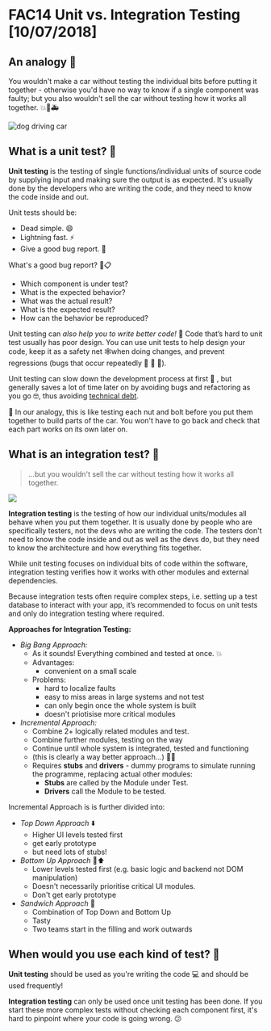 # FAC14 Unit vs. Integration Testing [10/07/2018]

## An analogy :car:

You wouldn't make a car without testing the individual bits before putting it together - otherwise you'd have no way to know if a single component was faulty; but you also wouldn't sell the car without testing how it works all together. 💥🚨🚑

![dog driving car](https://gogrove.co.uk/uploads/453/unbelievable-collection-of-funny-driving-quotes-and-car-memes-dog-styles-ideas.jpg)

## What is a unit test? 🤔

**Unit testing** is the testing of single functions/individual units of source code by supplying input and making sure the output is as expected. It's usually done by the developers who are writing the code, and they need to know the code inside and out.

Unit tests should be:

* Dead simple. :smile: 
* Lightning fast. ⚡️
* Give a good bug report. :bug:

What's a good bug report? 🐞📋

* Which component is under test?
* What is the expected behavior?
* What was the actual result?
* What is the expected result?
* How can the behavior be reproduced?

Unit testing can _also help you to write better code!_ :muscle: Code that’s hard to unit test usually has poor design. You can use unit tests to help design your code, keep it as a safety net 🕸when doing changes, and prevent regressions (bugs that occur repeatedly :bug: :bug: :bug:).

Unit testing can slow down the development process at first :turtle: , but generally saves a lot of time later on by avoiding bugs and refactoring as you go 🤓, thus avoiding [technical debt](https://en.wikipedia.org/wiki/Technical_debt).

:car: In our analogy, this is like testing each nut and bolt before you put them together to build parts of the car. You won't have to go back and check that each part works on its own later on.


## What is an integration test? 🤔

> ...but you wouldn't sell the car without testing how it works all together. 
> 

![](https://preview.ibb.co/hQq5Go/stealacar.jpg)

**Integration testing** is the testing of how our individual units/modules all behave when you put them together. It is usually done by people who are specifically testers, not the devs who are writing the code. The testers don't need to know the code inside and out as well as the devs do, but they need to know the architecture and how everything fits together.

While unit testing focuses on individual bits of code within the software, integration testing verifies how it works with other modules and external dependencies.

Because integration tests often require complex steps, i.e. setting up a test database to interact with your app, it’s recommended to focus on unit tests and only do integration testing where required.

**Approaches for Integration Testing:**
* _Big Bang Approach:_
    * As it sounds! Everything combined and tested at once. 💥
    * Advantages:
        * convenient on a small scale
    * Problems: 
        * hard to localize faults 
        * easy to miss areas in large systems and not test
        * can only begin once the whole system is built
        * doesn't priotisise more critical modules
 * _Incremental Approach:_ 
     * Combine 2+ logically related modules and test.
     * Combine further modules, testing on the way
     * Continue until whole system is integrated, tested and functioning
     * (this is clearly a way better approach...) 👍🏼
     * Requires **stubs** and **drivers** - dummy programs to simulate running the programme, replacing actual other modules:
         * **Stubs** are called by the Module under Test.
         * **Drivers** call the Module to be tested.

Incremental Approach is is further divided into:
* _Top Down Approach_ ⬇️
    * Higher UI levels tested first
    * get early prototype
    * but need lots of stubs!
* _Bottom Up Approach_ 🍑⬆️
    * Lower levels tested first (e.g. basic logic and backend not DOM manipulation)
    * Doesn't necessarily prioritise critical UI modules.
    * Don't get early prototype
* _Sandwich Approach_ 🍔
    * Combination of Top Down and Bottom Up
    * Tasty
    * Two teams start in the filling and work outwards 

## When would you use each kind of test? 🤔

**Unit testing** should be used as you're writing the code :computer: and should be used frequently!

**Integration testing** can only be used once unit testing has been done. If you start these more complex tests without checking each component first, it's hard to pinpoint where your code is going wrong. :confused:

<!--

## Mob notes - the RAW, uncollated notes for people who want to dive deep

Spend some time doing research and write whatever you find relevant/helpful here under your name heading. Then we'll look at the notes, see what themes emerge, and write a 'clean' version in the next section.

### Kate

#### Unit testing 

* _' It is a testing method by which individual units of source code are tested to determine if they are ready to use.'_ - [Guru99 blog](https://www.guru99.com/unit-test-vs-integration-test.html)
* _'It helps to reduce the cost of bug fixes since the bugs are identified during the early phases of development life cycle.'_ - [Guru99 blog](https://www.guru99.com/unit-test-vs-integration-test.html)
* Conducted by the developers, not testers
* 'White box testing' - tests the software solution's internal coding and structure. Based on the inner workings of the application. _'It focuses primarily on strengthening security, the flow of inputs and outputs through the application, and improving design and usability.'_
    * How to white box test? TDD! Create tests and pass them.
* Can be performed by any time
* Easier to find errors since you're working in bite-sized chunks
* But cannot verify whether your software is working with external dependencies
* Devs who are testing must know the software and all its units very well
* _'If your test uses some external resource, like the network or a database, it’s not a unit test.'_ - [Codeutopia](https://codeutopia.net/blog/2015/04/11/what-are-unit-testing-integration-testing-and-functional-testing/)
* _'Unit testing is the only testing method which also helps you write better code – Code that’s hard to unit test usually has poor design.'_ - [Codeutopia](https://codeutopia.net/blog/2015/04/11/what-are-unit-testing-integration-testing-and-functional-testing/)
* _'You can use unit tests to help design your code and keep it as a safety net when doing changes'_ - [Codeutopia](https://codeutopia.net/blog/2015/04/11/what-are-unit-testing-integration-testing-and-functional-testing/)
* _'Unit tests are also great for preventing regressions – bugs that occur repeatedly'_ - [Codeutopia](https://codeutopia.net/blog/2015/04/11/what-are-unit-testing-integration-testing-and-functional-testing/)

#### Integration testing

* Conducted by testers, not the developers who have written the code
* Tests integration between the disparate modules that the devs have created, and how they gel together.
* Can be performed in a 'bottom-up', 'top-down', or 'big bang' method.
    * Bottom up: Lower level modules are tested with higher levels modules until all modules have been tested. Can be done before all modules are finished, which can speed things up. But critical modules which are prone to defects may not be tested until last, which isn't ideal.
    * Top down: Follows the control flow of the software system, testing big modules first down to smaller modules. Easier to pinpoint faults, and early prototypes can be made and tested while the rest is worked on. Critical modules tested as priority. But smaller modules may not get as much testing.
    * Big bang: components integrated together all at once, then tested. Convenient for smalls systems. But can only be done after all modules are done, and can be difficult to figure out where the bugs are. 
* Must be performed after unit testing
* 'Black box testing' - focuses on inputs and outputs of the software system, so the testers don't have to know the code very well like the devs who do unit testing. Test the functionality of the software without looking at the code structure.
* Verifies that your software can work well with its external dependencies
* Harder to find errors since you're combining lots of parts
* _'while unit tests are isolated from other components, integration tests are not...'_
* Verifying that two different systems, like a database and your app, work well together requires integration testing
* Because integration tests often require complex steps, i.e. setting up a test database, it's recommended to focus on unit tests and only do integration testing where required

### Jessie

Integration Testing - it is also sometimes called:
* 'I & T' (Integration and Testing)
* 'String Testing' 
* 'Thread Testing'.


**Why do Integration Testing?:**
Unit tests check smaller code units. If unit tests cover the whole code base, why use integration tests?

* A Module/unit is usually designed by an individual developer whose understanding and programming logic may differ from other programmers. Integration Testing becomes necessary to verify the software modules work in unity.
* During module development there's likely to be changing requirements. These new requirements may not be unit tested and hence system integration Testing becomes necessary.
* Interfaces of the software modules with the database could be erroneous.
* External Hardware interfaces, if any, could be erroneous.
* Inadequate exception handling could cause issues.

**Approaches for Integration Testing:**
* Big Bang Approach:
    * As it sounds! Everything combined and tested at once. 💥
    * Advantages:
        * convenient on a small scale
    * Problems: 
        * hard to localize faults 
        * easy to miss areas in large systems and not test
        * can only begin once the whole system is built
        * doesn't priotisise more critical modules
 * Incremental Approach: 
     * Combine 2+ logically related modules and test.
     * Combine further modules, testing on the way
     * Continue until whole system is integrated, tested and functioning
     * (this is clearly a way better approach...) 👍🏼
     * Requires **stubs** and **drivers** - dummy programs to simulate running the programme, replacing actual other modules:
         * **Stubs** are called by the Module under Test.
         * **Drivers** call the Module to be tested.

Incremental Approach is is further divided into:
* Top Down Approach
    * Higher UI levels tested first
    * get early prototype
    * but need lots of stubs!
* Bottom Up Approach
    * Lower levels tested first (e.g. basic logic and backend not DOM manipulation)
    * Doesn't necessarily prioritise critical UI modules.
    * Don't get early prototype
* Sandwich Approach - Combination of Top Down and Bottom Up

**Why is it cool?**
Requires strong understanding of application architecture and how components work together.

**Integration Test procedure**

1. Prepare the Integration Tests Plan
2. Design the Test Scenarios, Cases, and Scripts.
3. Executing the test Cases followed by reporting the defects.
4. Tracking & re-testing the defects.
5. Steps 3 and 4 are repeated until the completion of Integration is successfully.

Other common type of testing:
**Acceptance testing** — Testing an application in the browser or on a device to analyze the performance of the entire application.

### Sangita
Unit testing:
Unit tests really do help enforce IOC. Without unit tests the onus is on the developers to make sure they meet the requirements of well written code
For small discrete units of functionality that may or may not make up an individual user story by itself - for example, a user story which says that we retrieve all customers when we access a specific web page can be an acceptance test (simulate hitting the web page and checking the response) but may also contain several unit tests (verify that security permissions are checked, verify that the database connection queries correctly, verify that any code limiting the number of results is executed correctly) - these are all "unit tests" that aren't a complete acceptance test.
white-box-testing
Integration testing:
Simply, test that different component parts of your system integrate correctly - for example - maybe you simulate a web service request and check that the result comes back. I would generally use real (ish) static data and mocked dependencies to ensure that it can be consistently verified.
black-box-testing

A unit test is a test written by the programmer to verify that a relatively small piece of code is doing what it is intended to do. They are narrow in scope, they should be easy to write and execute, and their effectiveness depends on what the programmer considers to be useful. The tests are intended for the use of the programmer, they are not directly useful to anybody else, though, if they do their job, testers and users downstream should benefit from seeing fewer bugs.

Part of being a unit test is the implication that things outside the code under test are mocked or stubbed out. Unit tests shouldn't have dependencies on outside systems. They test internal consistency as opposed to proving that they play nicely with some outside system.

An integration test is done to demonstrate that different pieces of the system work together. Integration tests cover whole applications, and they require much more effort to put together. They usually require resources like database instances and hardware to be allocated for them. The integration tests do a more convincing job of demonstrating the system works (especially to non-programmers) than a set of unit tests can, at least to the extent the integration test environment resembles production.


### Michael

> Let’s consider the making of a car. Single-class testing is akin to testing each nut and bolt separately. Imagine testing of such components brought no issue to light. Still, it would be very risky to mass manufacture the car without having built a prototype and sent it to a test drive.

[A Java Geek](https://blog.frankel.ch/unit-test-vs-integration-test/)

>* **Unit tests** ensure that individual components of the app work as expected. Assertions test the component API.
>* **Integration tests** ensure that component collaborations work as expected. Assertions may test component API, UI, or side-effects (such as database I/O, logging, etc…)

>**Unit tests should be:**

>* Dead simple.
Lightning fast.
A good bug report.
What do I mean by “a good bug report?”

>I mean that whatever test runner and assertion library you use, a failing unit test should tell you at a glance:

>* Which component is under test?
>* What is the expected behavior?
>* What was the actual result?
>* What is the expected result?
>* How can the behavior be reproduced?

https://www.sitepoint.com/javascript-testing-unit-functional-integration/

**Test Types**
In general, the most important test types for a website are:

* Unit Tests- Testing of individual functions or classes by supplying input and making sure the output is as expected.
* Integration Tests- Testing processes or components to behave as expected, including the side effects.
* UI Tests- (A.K.A Functional Tests) Testing scenarios on the product itself, by controlling the browser or the website, regardless of the internal structure to ensure expected behavior.

https://medium.com/welldone-software/an-overview-of-javascript-testing-in-2018-f68950900bc3

>A unit test runs some code over a segment of your program checking the input and output. These tests allow developers to check individual areas of a program to see where(and why) errors occur.
>
>This comes with an inherent understanding of what you’re trying to test for and how the code should function. Checking for bugs and errors can only be useful when you know exactly what you’re looking for.

[JS Unit Testing For Beginners](https://designmodo.com/test-javascript-unit/)

https://www.smashingmagazine.com/2012/06/introduction-to-javascript-unit-testing/

What’s in a good test failure bug report?
* What component are you testing?
* What should it do?
* What aspect of the component do you need to test? (e.g. test it returns a function, compare the value of output, test number of items in array)
* What was the output (actual behavior)?
* What was the expected output (expected behavior)?

https://medium.com/javascript-scene/what-every-unit-test-needs-f6cd34d9836d
-->
